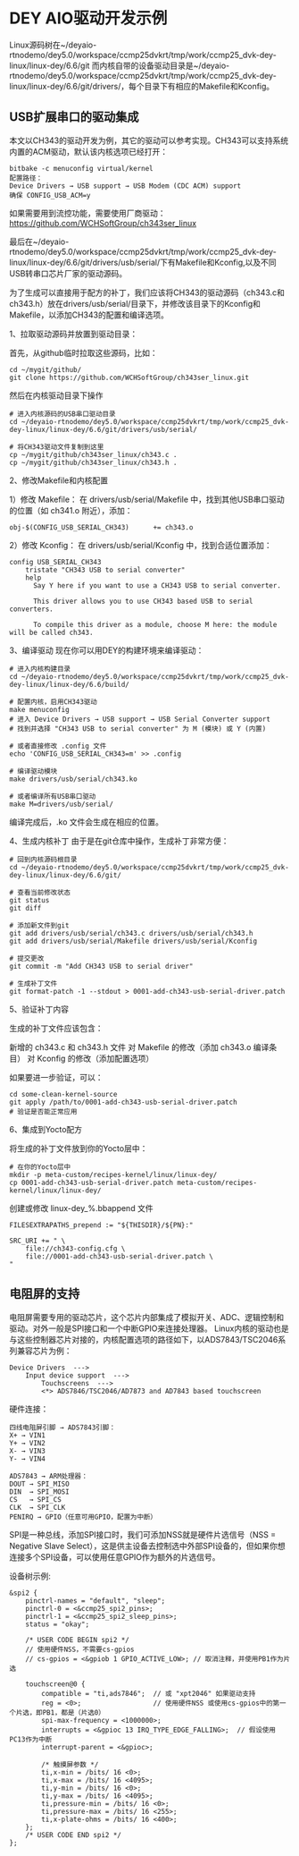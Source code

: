 # DEY AIO驱动开发示例

Linux源码树在~/deyaio-rtnodemo/dey5.0/workspace/ccmp25dvkrt/tmp/work/ccmp25_dvk-dey-linux/linux-dey/6.6/git
而内核自带的设备驱动目录是~/deyaio-rtnodemo/dey5.0/workspace/ccmp25dvkrt/tmp/work/ccmp25_dvk-dey-linux/linux-dey/6.6/git/drivers/，每个目录下有相应的Makefile和Kconfig。

## USB扩展串口的驱动集成

本文以CH343的驱动开发为例，其它的驱动可以参考实现。CH343可以支持系统内置的ACM驱动，默认该内核选项已经打开：
```
bitbake -c menuconfig virtual/kernel
配置路径：
Device Drivers → USB support → USB Modem (CDC ACM) support
确保 CONFIG_USB_ACM=y
```

如果需要用到流控功能，需要使用厂商驱动：https://github.com/WCHSoftGroup/ch343ser_linux


最后在~/deyaio-rtnodemo/dey5.0/workspace/ccmp25dvkrt/tmp/work/ccmp25_dvk-dey-linux/linux-dey/6.6/git/drivers/usb/serial/下有Makefile和Kconfig,以及不同USB转串口芯片厂家的驱动源码。

为了生成可以直接用于配方的补丁，我们应该将CH343的驱动源码（ch343.c和ch343.h）放在drivers/usb/serial/目录下，并修改该目录下的Kconfig和Makefile，以添加CH343的配置和编译选项。

1、拉取驱动源码并放置到驱动目录：

首先，从github临时拉取这些源码，比如：
```
cd ~/mygit/github/
git clone https://github.com/WCHSoftGroup/ch343ser_linux.git
```
然后在内核驱动目录下操作
```
# 进入内核源码的USB串口驱动目录
cd ~/deyaio-rtnodemo/dey5.0/workspace/ccmp25dvkrt/tmp/work/ccmp25_dvk-dey-linux/linux-dey/6.6/git/drivers/usb/serial/

# 将CH343驱动文件复制到这里
cp ~/mygit/github/ch343ser_linux/ch343.c .
cp ~/mygit/github/ch343ser_linux/ch343.h .
```
2、修改Makefile和内核配置

1）修改 Makefile：
在 drivers/usb/serial/Makefile 中，找到其他USB串口驱动的位置（如 ch341.o 附近），添加：
```
obj-$(CONFIG_USB_SERIAL_CH343)		+= ch343.o
```
2）修改 Kconfig：
在 drivers/usb/serial/Kconfig 中，找到合适位置添加：
```
config USB_SERIAL_CH343
	tristate "CH343 USB to serial converter"
	help
	  Say Y here if you want to use a CH343 USB to serial converter.

	  This driver allows you to use CH343 based USB to serial converters.

	  To compile this driver as a module, choose M here: the module will be called ch343.
```
3、编译驱动
现在你可以用DEY的构建环境来编译驱动：
```
# 进入内核构建目录
cd ~/deyaio-rtnodemo/dey5.0/workspace/ccmp25dvkrt/tmp/work/ccmp25_dvk-dey-linux/linux-dey/6.6/build/

# 配置内核，启用CH343驱动
make menuconfig
# 进入 Device Drivers → USB support → USB Serial Converter support
# 找到并选择 "CH343 USB to serial converter" 为 M (模块) 或 Y (内置)

# 或者直接修改 .config 文件
echo 'CONFIG_USB_SERIAL_CH343=m' >> .config

# 编译驱动模块
make drivers/usb/serial/ch343.ko

# 或者编译所有USB串口驱动
make M=drivers/usb/serial/
```
编译完成后，.ko 文件会生成在相应的位置。

4、生成内核补丁
由于是在git仓库中操作，生成补丁非常方便：

```
# 回到内核源码根目录
cd ~/deyaio-rtnodemo/dey5.0/workspace/ccmp25dvkrt/tmp/work/ccmp25_dvk-dey-linux/linux-dey/6.6/git/

# 查看当前修改状态
git status
git diff

# 添加新文件到git
git add drivers/usb/serial/ch343.c drivers/usb/serial/ch343.h
git add drivers/usb/serial/Makefile drivers/usb/serial/Kconfig

# 提交更改
git commit -m "Add CH343 USB to serial driver"

# 生成补丁文件
git format-patch -1 --stdout > 0001-add-ch343-usb-serial-driver.patch

```
5、验证补丁内容

生成的补丁文件应该包含：

新增的 ch343.c 和 ch343.h 文件
对 Makefile 的修改（添加 ch343.o 编译条目）
对 Kconfig 的修改（添加配置选项）

如果要进一步验证，可以：
```
cd some-clean-kernel-source 
git apply /path/to/0001-add-ch343-usb-serial-driver.patch
# 验证是否能正常应用
```
6、集成到Yocto配方

将生成的补丁文件放到你的Yocto层中：

```
# 在你的Yocto层中
mkdir -p meta-custom/recipes-kernel/linux/linux-dey/
cp 0001-add-ch343-usb-serial-driver.patch meta-custom/recipes-kernel/linux/linux-dey/
```
创建或修改 linux-dey_%.bbappend 文件

```
FILESEXTRAPATHS_prepend := "${THISDIR}/${PN}:"

SRC_URI += " \
    file://ch343-config.cfg \
    file://0001-add-ch343-usb-serial-driver.patch \
"
```

## 电阻屏的支持

电阻屏需要专用的驱动芯片，这个芯片内部集成了模拟开关、ADC、逻辑控制和驱动。对外一般是SPI接口和一个中断GPIO来连接处理器。
Linux内核的驱动也是与这些控制器芯片对接的，内核配置选项的路径如下，以ADS7843/TSC2046系列兼容芯片为例：

```
Device Drivers  --->
    Input device support  --->
        Touchscreens  --->
		<*> ADS7846/TSC2046/AD7873 and AD7843 based touchscreen 
```
硬件连接：

```
四线电阻屏引脚 → ADS7843引脚：
X+ → VIN1
Y+ → VIN2
X- → VIN3  
Y- → VIN4

ADS7843 → ARM处理器：
DOUT → SPI_MISO
DIN  → SPI_MOSI
CS   → SPI_CS
CLK  → SPI_CLK
PENIRQ → GPIO（任意可用GPIO，配置为中断）
```
SPI是一种总线，添加SPI接口时，我们可添加NSS就是硬件片选信号（NSS = Negative Slave Select），这是供主设备去控制选中外部SPI设备的，但如果你想连接多个SPI设备，可以使用任意GPIO作为额外的片选信号。

设备树示例:

```
&spi2 {
    pinctrl-names = "default", "sleep";
    pinctrl-0 = <&ccmp25_spi2_pins>;
    pinctrl-1 = <&ccmp25_spi2_sleep_pins>;
    status = "okay";
    
    /* USER CODE BEGIN spi2 */
    // 使用硬件NSS，不需要cs-gpios
	// cs-gpios = <&gpiob 1 GPIO_ACTIVE_LOW>; // 取消注释，并使用PB1作为片选
    
    touchscreen@0 {
        compatible = "ti,ads7846";  // 或 "xpt2046" 如果驱动支持
        reg = <0>;                  // 使用硬件NSS 或使用cs-gpios中的第一个片选，即PB1，都是（片选0）
        spi-max-frequency = <1000000>;
        interrupts = <&gpioc 13 IRQ_TYPE_EDGE_FALLING>;  // 假设使用PC13作为中断
        interrupt-parent = <&gpioc>;
        
        /* 触摸屏参数 */
        ti,x-min = /bits/ 16 <0>;
        ti,x-max = /bits/ 16 <4095>;
        ti,y-min = /bits/ 16 <0>;
        ti,y-max = /bits/ 16 <4095>;
        ti,pressure-min = /bits/ 16 <0>;
        ti,pressure-max = /bits/ 16 <255>;
        ti,x-plate-ohms = /bits/ 16 <400>;
    };
    /* USER CODE END spi2 */
};
```